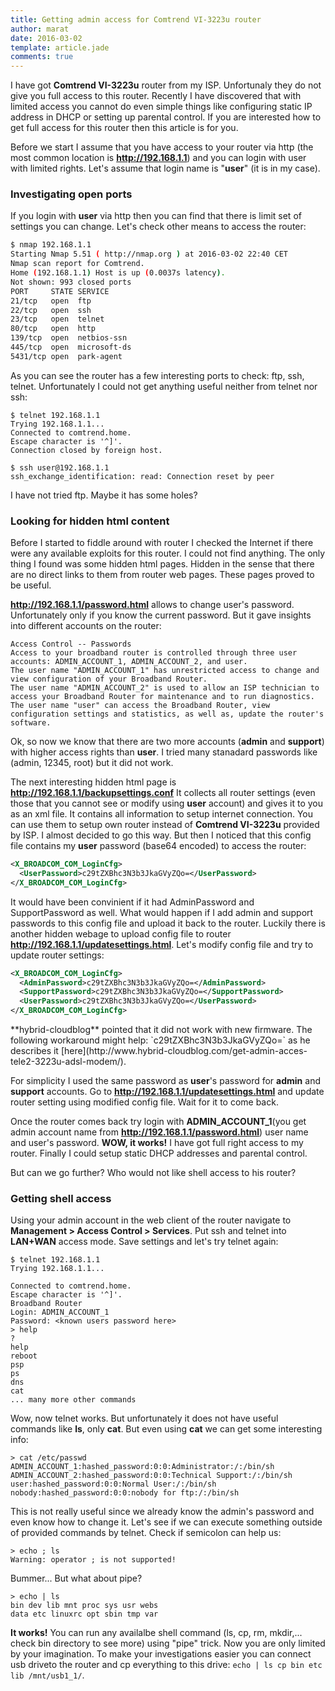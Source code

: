 ```yaml
---
title: Getting admin access for Comtrend VI-3223u router
author: marat
date: 2016-03-02
template: article.jade
comments: true
---
```


I have got **Comtrend VI-3223u** router from my ISP. Unfortunaly they do not give you full access to this router.
Recently I have discovered that with limited access you cannot do even simple things like configuring static IP address 
in DHCP or setting up parental control. If you are interested how to get full access for this router then this article is for you.

<span class="more"></span>

Before we start I assume that you have access to your router via http (the most common location is **http://192.168.1.1**) 
and you can login with user with limited rights. Let's assume that login name is "**user**" (it is in my case).

### Investigating open ports

If you login with **user** via http then you can find that there is limit set of settings you can change.
Let's check other means to access the router:

``` bash
$ nmap 192.168.1.1
Starting Nmap 5.51 ( http://nmap.org ) at 2016-03-02 22:40 CET
Nmap scan report for Comtrend.
Home (192.168.1.1) Host is up (0.0037s latency).
Not shown: 993 closed ports
PORT     STATE SERVICE
21/tcp   open  ftp
22/tcp   open  ssh
23/tcp   open  telnet
80/tcp   open  http
139/tcp  open  netbios-ssn
445/tcp  open  microsoft-ds
5431/tcp open  park-agent
```

As you can see the router has a few interesting ports to check: ftp, ssh, telnet.
Unfortunately I could not get anything useful neither from telnet nor ssh:

``` shell
$ telnet 192.168.1.1
Trying 192.168.1.1...
Connected to comtrend.home.
Escape character is '^]'.
Connection closed by foreign host.

$ ssh user@192.168.1.1
ssh_exchange_identification: read: Connection reset by peer
```

I have not tried ftp. Maybe it has some holes?


### Looking for hidden html content

Before I started to fiddle around with router I checked the Internet if there were any available exploits for this router.
I could not find anything. The only thing I found was some hidden html pages.
Hidden in the sense that there are no direct links to them from router web pages. These pages proved to be useful.


**http://192.168.1.1/password.html** allows to change user's password. Unfortunately only if you know the current password.
But it gave insights into different accounts on the router:
```
Access Control -- Passwords
Access to your broadband router is controlled through three user accounts: ADMIN_ACCOUNT_1, ADMIN_ACCOUNT_2, and user.
The user name "ADMIN_ACCOUNT_1" has unrestricted access to change and view configuration of your Broadband Router.
The user name "ADMIN_ACCOUNT_2" is used to allow an ISP technician to access your Broadband Router for maintenance and to run diagnostics.
The user name "user" can access the Broadband Router, view configuration settings and statistics, as well as, update the router's software. 
```

Ok, so now we know that there are two more accounts (**admin** and **support**) with higher access rights than **user**.
I tried many stanadard passwords like (admin, 12345, root) but it did not work.

The next interesting hidden html page is **http://192.168.1.1/backupsettings.conf** It collects all router settings
(even those that you cannot see or modify using **user** account) and gives it to you as an xml file.
It contains all information to setup internet connection. You can use them to setup own router 
instead of **Comtrend VI-3223u** provided by ISP. I almost decided to go this way.
But then I noticed that this config file contains my **user** password (base64 encoded) to access the router:
``` xml
<X_BROADCOM_COM_LoginCfg>
  <UserPassword>c29tZXBhc3N3b3JkaGVyZQo=</UserPassword>
</X_BROADCOM_COM_LoginCfg> 
```

It would have been convinient if it had AdminPassword and SupportPassword as well.
What would happen if I add admin and support passwords to this config file and upload it back to the router.
Luckily there is another hidden webage to upload config file to router **http://192.168.1.1/updatesettings.html**.
Let's modify config file and try to update router settings:
``` xml
<X_BROADCOM_COM_LoginCfg>
  <AdminPassword>c29tZXBhc3N3b3JkaGVyZQo=</AdminPassword>
  <SupportPassword>c29tZXBhc3N3b3JkaGVyZQo=</SupportPassword>
  <UserPassword>c29tZXBhc3N3b3JkaGVyZQo=</UserPassword>
</X_BROADCOM_COM_LoginCfg>
```

<div class="alert warning">
  <span class="icon warning"></span>
  **hybrid-cloudblog** pointed that it did not work with new firmware.
  The following workaround might help:
  `<AdminPassword notification="2">c29tZXBhc3N3b3JkaGVyZQo=</AdminPassword>`
  as he describes it [here](http://www.hybrid-cloudblog.com/get-admin-acces-tele2-3223u-adsl-modem/).
</div>

For simplicity I used the same password as **user**'s password for **admin** and **support** accounts.
Go to **http://192.168.1.1/updatesettings.html** and update router setting using modified config file.
Wait for it to come back.

Once the router comes back try login with **ADMIN_ACCOUNT_1**(you get admin account name from **http://192.168.1.1/password.html**)
user name and user's password. **WOW, it works!** I have got full right access to my router.
Finally I could setup static DHCP addresses and parental control.

But can we go further? Who would not like shell access to his router?

### Getting shell access

Using your admin account in the web client of the router navigate to **Management > Access Control > Services**.
Put ssh and telnet into **LAN+WAN** access mode. Save settings and let's try telnet again:
``` shell
$ telnet 192.168.1.1
Trying 192.168.1.1...

Connected to comtrend.home.
Escape character is '^]'.
Broadband Router
Login: ADMIN_ACCOUNT_1
Password: <known users password here>
> help
?
help
reboot
psp
ps
dns
cat
... many more other commands 
```

Wow, now telnet works. But unfortunately it does not have useful commands like **ls**, only **cat**.
But even using **cat** we can get some interesting info:
``` shell
> cat /etc/passwd
ADMIN_ACCOUNT_1:hashed_password:0:0:Administrator:/:/bin/sh
ADMIN_ACCOUNT_2:hashed_password:0:0:Technical Support:/:/bin/sh
user:hashed_password:0:0:Normal User:/:/bin/sh
nobody:hashed_password:0:0:nobody for ftp:/:/bin/sh
```

This is not really useful since we already know the admin's password and even know how to change it.
Let's see if we can execute something outside of provided commands by telnet. Check if semicolon can help us:
``` shell
> echo ; ls
Warning: operator ; is not supported!
```

Bummer... But what about pipe?
``` shell
> echo | ls
bin dev lib mnt proc sys usr webs
data etc linuxrc opt sbin tmp var
```

**It works!** You can run any availalbe shell command (ls, cp, rm, mkdir,... check bin directory to see more) using "pipe" trick.
Now you are only limited by your imagination. To make your investigations easier you can connect usb driveto the router
and cp everything to this drive: `echo | ls cp bin etc lib /mnt/usb1_1/`.


